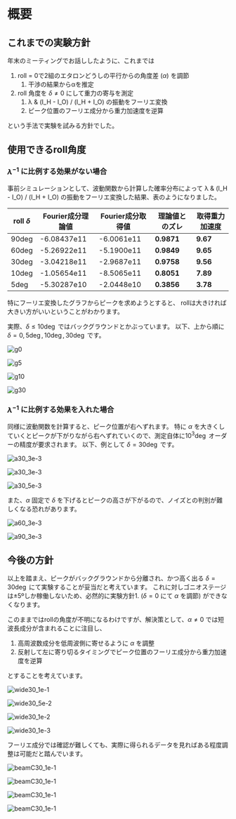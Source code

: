 # 概要

## これまでの実験方針

年末のミーティングでお話ししたように、これまでは

1. roll = 0で2組のエタロンどうしの平行からの角度差 ($α$) を調節
   1. 干渉の結果からαを推定
2. roll 角度を $\delta\neq0$ にして重力の寄与を測定
   1. λ & (I_H - I_O) / (I_H + I_O) の振動をフーリエ変換
   2. ピーク位置のフーリエ成分から重力加速度を逆算

という手法で実験を試みる方針でした。

## 使用できるroll角度

### $\lambda^{-1}$ に比例する効果がない場合

事前シミュレーションとして、波動関数から計算した確率分布によって λ & (I_H - I_O) / (I_H + I_O) の振動をフーリエ変換した結果、表のようになりました。

| roll $\delta$ | Fourier成分理論値 | Fourier成分取得値 | 理論値とのズレ | 取得重力加速度 |
| - | - | - | - | - |
| 90deg | -6.08437e11 | -6.0061e11 | **0.9871** | **9.67** |
| 60deg | -5.26922e11 | -5.1900e11 | **0.9849** | **9.65** |
| 30deg | -3.04218e11 | -2.9687e11 | **0.9758** | **9.56** |
| 10deg | -1.05654e11 | -8.5065e11 | **0.8051** | **7.89** |
| 5deg | -5.30287e10 | -2.0448e10 | **0.3856** | **3.78** |

特にフーリエ変換したグラフからピークを求めようとすると、
rollは大きければ大きい方がいいということがわかります。

実際、$\delta\leq10\deg$ ではバックグラウンドとかぶっています。
以下、上から順に $\delta = 0, 5 \deg, 10 \deg, 30 \deg$ です。

![g0](../simulation/oscil_graph/theoretical/fourier/g_mix_0deg_10min_ALPHA1e-3_lmd7e-10to10e-10.png "delta = 0")

![g5](../simulation/oscil_graph/theoretical/fourier/g_mix_5deg_10min_ALPHA1e-3_lmd7e-10to10e-10.png "delta = 5")

![g10](../simulation/oscil_graph/theoretical/fourier/g_mix_10deg_10min_ALPHA1e-3_lmd7e-10to10e-10.png "delta = 10")

![g30](../simulation/oscil_graph/theoretical/fourier/g_mix_30deg_10min_ALPHA1e-3_lmd7e-10to10e-10.png "delta = 30")

### $\lambda^{-1}$ に比例する効果を入れた場合

同様に波動関数を計算すると、ピーク位置が右へずれます。
特に $\alpha$ を大きくしていくとピークが下がりながら右へずれていくので、測定自体に$10^3\deg$ オーダーの精度が要求されます。
以下、例として $\delta = 30\deg$ です。

![a30_3e-3](../simulation/oscil_graph/theoretical/fourier/mix_mix_30deg_10min_ALPHA1e-3_lmd7e-10to10e-10.png "delta = 30, alpha = 1e-3")

![a30_3e-3](../simulation/oscil_graph/theoretical/fourier/mix_mix_30deg_10min_ALPHA3e-3_lmd7e-10to10e-10.png "delta = 30, alpha = 3e-3")

![a30_5e-3](../simulation/oscil_graph/theoretical/fourier/mix_mix_30deg_10min_ALPHA5e-3_lmd7e-10to10e-10.png "delta = 30, alpha = 5e-3")

また、$\alpha$ 固定で $\delta$ を下げるとピークの高さが下がるので、ノイズとの判別が難しくなる恐れがあります。

![a60_3e-3](../simulation/oscil_graph/theoretical/fourier/mix_mix_60deg_10min_ALPHA3e-3_lmd7e-10to10e-10.png "delta=60, alpha=3e-3")

![a90_3e-3](../simulation/oscil_graph/theoretical/fourier/mix_mix_90deg_10min_ALPHA3e-3_lmd7e-10to10e-10.png "delta=90, alpha=3e-3")

## 今後の方針

以上を踏まえ、ピークがバックグラウンドから分離され、かつ高く出る $\delta=30\deg$ にて実験することが妥当だと考えています。
これに対しゴニオステージは±5ºしか稼働しないため、必然的に実験方針1. ($\delta=0$ にて $\alpha$ を調節) ができなくなります。

このままではrollの角度が不明になるわけですが、解決策として、$\alpha\neq0$ では短波長成分が含まれることに注目し、

1. 高周波数成分を低周波側に寄せるように $\alpha$ を調整
2. 反射して左に寄り切るタイミングでピーク位置のフーリエ成分から重力加速度を逆算

とすることを考えています。

![wide30_1e-1](../simulation/oscil_graph/theoretical/fourier_wide/mix_mix_30deg_10min_ALPHA1e-1_lmd7e-10to10e-10.png)

![wide30_5e-2](../simulation/oscil_graph/theoretical/fourier_wide/mix_mix_30deg_10min_ALPHA5e-2_lmd7e-10to10e-10.png)

![wide30_1e-2](../simulation/oscil_graph/theoretical/fourier_wide/mix_mix_30deg_10min_ALPHA1e-2_lmd7e-10to10e-10.png)

![wide30_1e-3](../simulation/oscil_graph/theoretical/fourier_wide/mix_mix_30deg_10min_ALPHA5e-3_lmd7e-10to10e-10.png)

フーリエ成分では確認が難しくても、実際に得られるデータを見ればある程度調整は可能だと踏んでいます。

![beamC30_1e-1](../simulation/beam_count/theoretical/zoom/mix_mix_30deg_10min_ALPHA1e-1_lmd7e-10to10e-10.png)

![beamC30_1e-1](../simulation/beam_count/theoretical/zoom/mix_mix_30deg_10min_ALPHA5e-2_lmd7e-10to10e-10.png)

![beamC30_1e-1](../simulation/beam_count/theoretical/zoom/mix_mix_30deg_10min_ALPHA1e-2_lmd7e-10to10e-10.png)

![beamC30_1e-1](../simulation/beam_count/theoretical/zoom/mix_mix_30deg_10min_ALPHA5e-3_lmd7e-10to10e-10.png)
